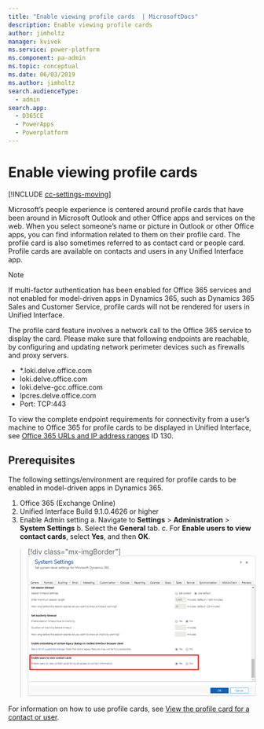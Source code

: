 ```yaml
---
title: "Enable viewing profile cards  | MicrosoftDocs"
description: Enable viewing profile cards 
author: jimholtz
manager: kvivek
ms.service: power-platform
ms.component: pa-admin
ms.topic: conceptual
ms.date: 06/03/2019
ms.author: jimholtz
search.audienceType: 
  - admin
search.app: 
  - D365CE
  - PowerApps
  - Powerplatform
---
```

# Enable viewing profile cards

[!INCLUDE [cc-settings-moving](../includes/cc-settings-moving.md)] 

Microsoft’s people experience is centered around profile cards that have been around in Microsoft Outlook and other Office apps and services on the web. When you select someone’s name or picture in Outlook or other Office apps, you can find information related to them on their profile card. The profile card is also sometimes referred to as contact card or people card. Profile cards are available on contacts and users in any Unified Interface app.

> [!NOTE]
> If multi-factor authentication has been enabled for Office 365 services and not enabled for model-driven apps in Dynamics 365, such as Dynamics 365 Sales and Customer Service, profile cards will not be rendered for users in Unified Interface.
>
> The profile card feature involves a network call to the Office 365 service to display the card. Please make sure that following endpoints are reachable, by configuring and updating network perimeter devices such as firewalls and proxy servers.
> 
> - *.loki.delve.office.com
> - loki.delve.office.com
> - loki.delve-gcc.office.com
> - lpcres.delve.office.com 
> - Port: TCP:443 
> 
> To view the complete endpoint requirements for connectivity from a user’s machine to Office 365 for profile cards to be displayed in Unified Interface, see [Office 365 URLs and IP address ranges](https://docs.microsoft.com/office365/enterprise/urls-and-ip-address-ranges#microsoft-365-common-and-office-online) ID 130.

## Prerequisites

The following settings/environment are required for profile cards to be enabled in model-driven apps in Dynamics 365.

1. Office 365 (Exchange Online)
2. Unified Interface Build 9.1.0.4626 or higher
3. Enable Admin setting
    a. Navigate to **Settings** > **Administration** > **System Settings**
    b. Select the **General** tab.
    c. For **Enable users to view contact cards**, select **Yes**, and then **OK**.

> [!div class="mx-imgBorder"] 
> ![](media/enable-users-view-contact-cards.png "Enable users to view contact cards")

For information on how to use profile cards, see [View the profile card for a contact or user](https://docs.microsoft.com/powerapps/user/profile-cards).





